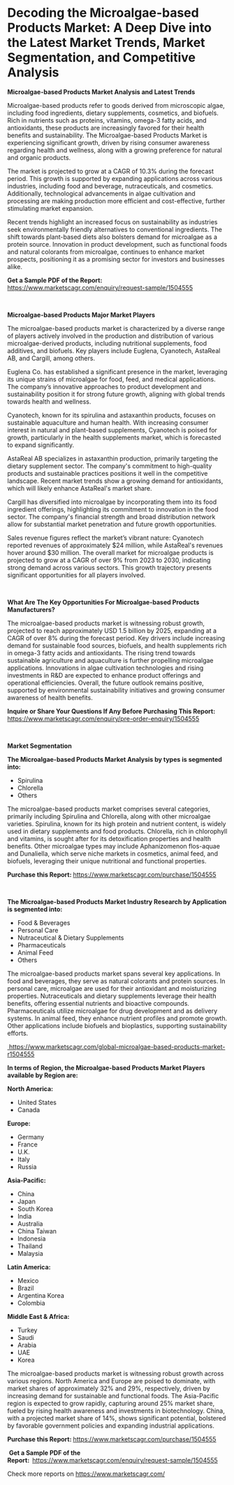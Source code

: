 <p><h1>Decoding the Microalgae-based Products Market: A Deep Dive into the Latest Market Trends, Market Segmentation, and Competitive Analysis</h1></p><p><strong>Microalgae-based Products Market Analysis and Latest Trends</strong></p>
<p><p>Microalgae-based products refer to goods derived from microscopic algae, including food ingredients, dietary supplements, cosmetics, and biofuels. Rich in nutrients such as proteins, vitamins, omega-3 fatty acids, and antioxidants, these products are increasingly favored for their health benefits and sustainability. The Microalgae-based Products Market is experiencing significant growth, driven by rising consumer awareness regarding health and wellness, along with a growing preference for natural and organic products.</p><p>The market is projected to grow at a CAGR of 10.3% during the forecast period. This growth is supported by expanding applications across various industries, including food and beverage, nutraceuticals, and cosmetics. Additionally, technological advancements in algae cultivation and processing are making production more efficient and cost-effective, further stimulating market expansion.</p><p>Recent trends highlight an increased focus on sustainability as industries seek environmentally friendly alternatives to conventional ingredients. The shift towards plant-based diets also bolsters demand for microalgae as a protein source. Innovation in product development, such as functional foods and natural colorants from microalgae, continues to enhance market prospects, positioning it as a promising sector for investors and businesses alike.</p></p>
<p><strong>Get a Sample PDF of the Report:&nbsp;</strong> <a href="https://www.marketscagr.com/enquiry/request-sample/1504555?utm_campaign=3574&utm_medium=2&utm_source=Github&utm_content=ia&utm_term=23032025&utm_id=microalgae-based-products">https://www.marketscagr.com/enquiry/request-sample/1504555</a></p>
<p>&nbsp;</p>
<p><strong>Microalgae-based Products Major Market Players</strong></p>
<p><p>The microalgae-based products market is characterized by a diverse range of players actively involved in the production and distribution of various microalgae-derived products, including nutritional supplements, food additives, and biofuels. Key players include Euglena, Cyanotech, AstaReal AB, and Cargill, among others.</p><p>Euglena Co. has established a significant presence in the market, leveraging its unique strains of microalgae for food, feed, and medical applications. The company’s innovative approaches to product development and sustainability position it for strong future growth, aligning with global trends towards health and wellness.</p><p>Cyanotech, known for its spirulina and astaxanthin products, focuses on sustainable aquaculture and human health. With increasing consumer interest in natural and plant-based supplements, Cyanotech is poised for growth, particularly in the health supplements market, which is forecasted to expand significantly.</p><p>AstaReal AB specializes in astaxanthin production, primarily targeting the dietary supplement sector. The company's commitment to high-quality products and sustainable practices positions it well in the competitive landscape. Recent market trends show a growing demand for antioxidants, which will likely enhance AstaReal's market share.</p><p>Cargill has diversified into microalgae by incorporating them into its food ingredient offerings, highlighting its commitment to innovation in the food sector. The company's financial strength and broad distribution network allow for substantial market penetration and future growth opportunities.</p><p>Sales revenue figures reflect the market’s vibrant nature: Cyanotech reported revenues of approximately $24 million, while AstaReal's revenues hover around $30 million. The overall market for microalgae products is projected to grow at a CAGR of over 9% from 2023 to 2030, indicating strong demand across various sectors. This growth trajectory presents significant opportunities for all players involved.</p></p>
<p>&nbsp;</p>
<p><strong>What Are The Key Opportunities For Microalgae-based Products Manufacturers?</strong></p>
<p><p>The microalgae-based products market is witnessing robust growth, projected to reach approximately USD 1.5 billion by 2025, expanding at a CAGR of over 8% during the forecast period. Key drivers include increasing demand for sustainable food sources, biofuels, and health supplements rich in omega-3 fatty acids and antioxidants. The rising trend towards sustainable agriculture and aquaculture is further propelling microalgae applications. Innovations in algae cultivation technologies and rising investments in R&D are expected to enhance product offerings and operational efficiencies. Overall, the future outlook remains positive, supported by environmental sustainability initiatives and growing consumer awareness of health benefits.</p></p>
<p><strong>Inquire or Share Your Questions If Any Before Purchasing This Report:</strong> <a href="https://www.marketscagr.com/enquiry/pre-order-enquiry/1504555?utm_campaign=3574&utm_medium=2&utm_source=Github&utm_content=ia&utm_term=23032025&utm_id=microalgae-based-products">https://www.marketscagr.com/enquiry/pre-order-enquiry/1504555</a></p>
<p>&nbsp;</p>
<p><strong>Market Segmentation</strong></p>
<p><strong>The Microalgae-based Products Market Analysis by types is segmented into:</strong></p>
<p><ul><li>Spirulina</li><li>Chlorella</li><li>Others</li></ul></p>
<p><p>The microalgae-based products market comprises several categories, primarily including Spirulina and Chlorella, along with other microalgae varieties. Spirulina, known for its high protein and nutrient content, is widely used in dietary supplements and food products. Chlorella, rich in chlorophyll and vitamins, is sought after for its detoxification properties and health benefits. Other microalgae types may include Aphanizomenon flos-aquae and Dunaliella, which serve niche markets in cosmetics, animal feed, and biofuels, leveraging their unique nutritional and functional properties.</p></p>
<p><strong>Purchase this Report:&nbsp;</strong><a href="https://www.marketscagr.com/purchase/1504555?utm_campaign=3574&utm_medium=2&utm_source=Github&utm_content=ia&utm_term=23032025&utm_id=microalgae-based-products">https://www.marketscagr.com/purchase/1504555</a></p>
<p>&nbsp;</p>
<p><strong>The Microalgae-based Products Market Industry Research by Application is segmented into:</strong></p>
<p><ul><li>Food & Beverages</li><li>Personal Care</li><li>Nutraceutical & Dietary Supplements</li><li>Pharmaceuticals</li><li>Animal Feed</li><li>Others</li></ul></p>
<p><p>The microalgae-based products market spans several key applications. In food and beverages, they serve as natural colorants and protein sources. In personal care, microalgae are used for their antioxidant and moisturizing properties. Nutraceuticals and dietary supplements leverage their health benefits, offering essential nutrients and bioactive compounds. Pharmaceuticals utilize microalgae for drug development and as delivery systems. In animal feed, they enhance nutrient profiles and promote growth. Other applications include biofuels and bioplastics, supporting sustainability efforts.</p></p>
<p><a href="https://www.marketscagr.com/global-microalgae-based-products-market-r1504555?utm_campaign=3574&utm_medium=2&utm_source=Github&utm_content=ia&utm_term=23032025&utm_id=microalgae-based-products">&nbsp;https://www.marketscagr.com/global-microalgae-based-products-market-r1504555</a></p>
<p><strong>In terms of Region, the Microalgae-based Products Market Players available by Region are:</strong></p>
<p>
    <p> <strong> North America: </strong>
        <ul>
            <li>United States</li>
            <li>Canada</li>
        </ul>
        </p> 
    <p> <strong> Europe: </strong>
        <ul>
            <li>Germany</li>
            <li>France</li>
            <li>U.K.</li>
            <li>Italy</li>
            <li>Russia</li>
        </ul>
        </p> 
    <p> <strong> Asia-Pacific: </strong>
        <ul>
            <li>China</li>
            <li>Japan</li>
            <li>South Korea</li>
            <li>India</li>
            <li>Australia</li>
            <li>China Taiwan</li>
            <li>Indonesia</li>
            <li>Thailand</li>
            <li>Malaysia</li>
        </ul>
        </p> 
    <p> <strong> Latin America: </strong>
        <ul>
            <li>Mexico</li>
            <li>Brazil</li>
            <li>Argentina Korea</li>
            <li>Colombia</li>
        </ul>
        </p> 
    <p> <strong> Middle East & Africa: </strong>
        <ul>
            <li>Turkey</li>
            <li>Saudi</li>
            <li>Arabia</li>
            <li>UAE</li>
            <li>Korea</li>
        </ul>
    </p>
    </p>
<p><p>The microalgae-based products market is witnessing robust growth across various regions. North America and Europe are poised to dominate, with market shares of approximately 32% and 29%, respectively, driven by increasing demand for sustainable and functional foods. The Asia-Pacific region is expected to grow rapidly, capturing around 25% market share, fueled by rising health awareness and investments in biotechnology. China, with a projected market share of 14%, shows significant potential, bolstered by favorable government policies and expanding industrial applications.</p></p>
<p><strong>Purchase this Report: </strong><a href="https://www.marketscagr.com/purchase/1504555?utm_campaign=3574&utm_medium=2&utm_source=Github&utm_content=ia&utm_term=23032025&utm_id=microalgae-based-products">https://www.marketscagr.com/purchase/1504555</a></p>
<p>&nbsp;<strong>Get a Sample PDF of the Report:&nbsp;&nbsp;</strong><a href="https://www.marketscagr.com/enquiry/request-sample/1504555?utm_campaign=3574&utm_medium=2&utm_source=Github&utm_content=ia&utm_term=23032025&utm_id=microalgae-based-products">https://www.marketscagr.com/enquiry/request-sample/1504555</a></p>
<p><strong></strong></p>
<p>Check more reports on <a href="https://www.marketscagr.com/?utm_campaign=3574&utm_medium=2&utm_source=Github&utm_content=ia&utm_term=23032025&utm_id=microalgae-based-products">https://www.marketscagr.com/</a></p>